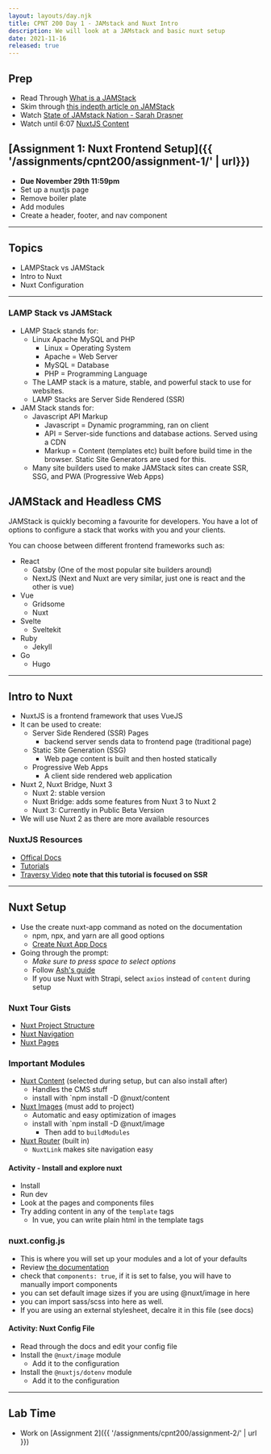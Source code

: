 ```yaml
---
layout: layouts/day.njk
title: CPNT 200 Day 1 - JAMstack and Nuxt Intro
description: We will look at a JAMstack and basic nuxt setup
date: 2021-11-16
released: true
---
```


## Prep
- Read Through [What is a JAMStack](https://jamstack.org/what-is-jamstack/)
- Skim through [this indepth article on JAMStack](https://www.freecodecamp.org/news/what-is-the-jamstack-and-how-do-i-host-my-website-on-it/)
- Watch [State of JAMstack Nation - Sarah Drasner](https://www.youtube.com/watch?v=COAVmST41Q0)
- Watch until 6:07 [NuxtJS Content](https://www.youtube.com/watch?v=UAQXQG5RnUQ)

## [Assignment 1: Nuxt Frontend Setup]({{ '/assignments/cpnt200/assignment-1/' | url}})
- **Due November 29th 11:59pm**
- Set up a nuxtjs page
- Remove boiler plate
- Add modules
- Create a header, footer, and nav component

---

## Topics
- LAMPStack vs JAMStack
- Intro to Nuxt
- Nuxt Configuration

---

### LAMP Stack vs JAMStack
- LAMP Stack stands for:
  - Linux Apache MySQL and PHP
    - Linux = Operating System
    - Apache = Web Server
    - MySQL = Database
    - PHP = Programming Language
  - The LAMP stack is a mature, stable, and powerful stack to use for websites.
  - LAMP Stacks are Server Side Rendered (SSR)
- JAM Stack stands for:
  - Javascript API Markup
    - Javascript = Dynamic programming, ran on client
    - API = Server-side functions and database actions. Served using a CDN
    - Markup = Content (templates etc) built before build time in the browser. Static Site Generators are used for this.
  - Many site builders used to make JAMStack sites can create SSR, SSG, and PWA (Progressive Web Apps)

## JAMStack and Headless CMS
JAMStack is quickly becoming a favourite for developers. You have a lot of options to configure a stack that works with you and your clients.

You can choose between different frontend frameworks such as:
- React
  - Gatsby (One of the most popular site builders around)
  - NextJS (Next and Nuxt are very similar, just one is react and the other is vue)
- Vue
  - Gridsome
  - Nuxt
- Svelte
  - Sveltekit
- Ruby
  - Jekyll
- Go
  - Hugo

---
## Intro to Nuxt
- NuxtJS is a frontend framework that uses VueJS
- It can be used to create:
  - Server Side Rendered (SSR) Pages
    - backend server sends data to frontend page (traditional page)
  - Static Site Generation (SSG)
    - Web page content is built and then hosted statically
  - Progressive Web Apps
    - A client side rendered web application
- Nuxt 2, Nuxt Bridge, Nuxt 3
  - Nuxt 2: stable version
  - Nuxt Bridge: adds some features from Nuxt 3 to Nuxt 2
  - Nuxt 3: Currently in Public Beta Version
- We will use Nuxt 2 as there are more available resources

### NuxtJS Resources
- [Offical Docs](https://nuxtjs.org/docs/get-started/installation)
- [Tutorials](https://nuxtjs.org/tutorials)
- [Traversy Video](https://www.youtube.com/watch?v=ltzlhAxJr74) **note that this tutorial is focused on SSR**

---

## Nuxt Setup
- Use the create nuxt-app command as noted on the documentation
  - npm, npx, and yarn are all good options
  - [Create Nuxt App Docs](https://github.com/nuxt/create-nuxt-app/blob/master/README.md)
- Going through the prompt:
  - _Make sure to press space to select options_
  - Follow [Ash's guide](https://gist.github.com/lilyx13/db43759b547b7cf909d4167d0577d482)       
  - If you use Nuxt with Strapi, select `axios` instead of `content` during setup

### Nuxt Tour Gists
- [Nuxt Project Structure](https://gist.github.com/lilyx13/4c973750fb63713d04f7d2f64fa20223)
- [Nuxt Navigation](https://gist.github.com/lilyx13/3ae4627f079929978634d9d84b776f35)
- [Nuxt Pages](https://gist.github.com/lilyx13/b4dfac6b3f0c3a5c98dee24a6d44eb72) 

### Important Modules
- [Nuxt Content](https://content.nuxtjs.org/) (selected during setup, but can also install after)
  - Handles the CMS stuff
  - install with `npm install -D @nuxt/content
- [Nuxt Images](https://image.nuxtjs.org/) (must add to project)
  - Automatic and easy optimization of images
  - install with `npm install -D @nuxt/image
    - Then add to `buildModules`
- [Nuxt Router](https://nuxtjs.org/docs/get-started/routing/) (built in)
  - `NuxtLink` makes site navigation easy

#### Activity - Install and explore nuxt
- Install
- Run dev
- Look at the pages and components files
- Try adding content in any of the `template` tags
  - In vue, you can write plain html in the template tags

### nuxt.config.js
- This is where you will set up your modules and a lot of your defaults
- Review [the documentation](https://nuxtjs.org/docs/directory-structure/nuxt-config/)
- check that `components: true`, if it is set to false, you will have to manually import components
- you can set default image sizes if you are using @nuxt/image in here
- you can import sass/scss into here as well.
- If you are using an external stylesheet, decalre it in this file (see docs)

#### Activity: Nuxt Config File
- Read through the docs and edit your config file
- Install the `@nuxt/image` module
  - Add it to the configuration
- Install the `@nuxtjs/dotenv` module
  - Add it to the configuration

---

## Lab Time
- Work on [Assignment 2]({{ '/assignments/cpnt200/assignment-2/' | url }})
